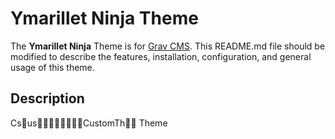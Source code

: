 # Ymarillet Ninja Theme

The **Ymarillet Ninja** Theme is for [Grav CMS](http://github.com/getgrav/grav).  This README.md file should be modified to describe the features, installation, configuration, and general usage of this theme.

## Description

CsusCustomTh Theme
